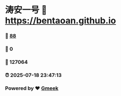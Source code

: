 # 涛安一号 :link: https://bentaoan.github.io 
### :page_facing_up: [88](https://bentaoan.github.io/tag.html) 
### :speech_balloon: 0 
### :hibiscus: 127064 
### :alarm_clock: 2025-07-18 23:47:13 
### Powered by :heart: [Gmeek](https://github.com/Meekdai/Gmeek)
